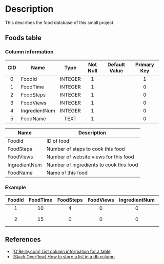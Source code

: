 # Description

This describes the food database of this small project.

## Foods table

### Column information

|CID|Name|Type|Not Null|Default Value|Primary Key|
|:-:|----|:--:|:------:|:-----------:|:---------:|
|0|FoodId|INTEGER|1||1|
|1|FoodTime|INTEGER|1||0|
|2|FoodSteps|INTEGER|1||0|
|3|FoodViews|INTEGER|1||0|
|4|IngredientNum|INTEGER|1||0|
|5|FoodName|TEXT|1||0|

|Name         |Description                               |
|-------------|------------------------------------------|
|FoodId       | ID of food                               |
|FoodSteps    | Number of steps to cook this food        |
|FoodViews    | Number of website views for this food    |
|IngredientNum| Number of ingredients to cook this food  |
|FoodName     | Name of this food                        |

### Example

|FoodId|FoodTime|FoodSteps|FoodViews|IngredientNum|FoodName|
|:----:|:------:|:-------:|:-------:|:-----------:|--------|
|1|10|4|0|0|Trung ran|
|2|15|0|0|0|Rau cai xao|

## References

* [[O'Reilly.com] List column information for a table](https://www.oreilly.com/library/view/using-sqlite/9781449394592/re205.html)
* [[Stack Overflow] How to store a list in a db column](https://stackoverflow.com/questions/444251/how-to-store-a-list-in-a-db-column)
